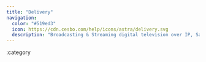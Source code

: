 ```yaml
---
title: "Delivery"
navigation:
  color: "#519ed3"
  icon: https://cdn.cesbo.com/help/icons/astra/delivery.svg
  description: "Broadcasting & Streaming digital television over IP, Satellite, Cable, and Terrestrial networks, and providing access to channels with HTTP, HLS, SRT protocols"
---
```


:category
